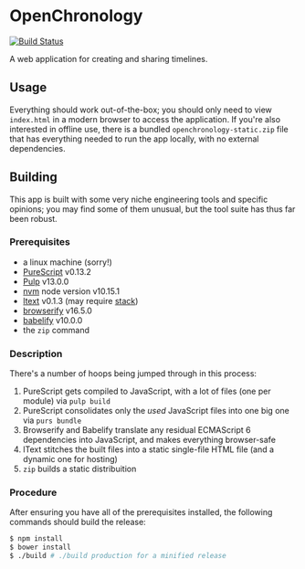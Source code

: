 # OpenChronology

[![Build Status](https://travis-ci.org/openchronology/openchronology.github.io.svg?branch=master)](https://travis-ci.org/openchronology/openchronology.github.io)


A web application for creating and sharing timelines.


## Usage

Everything should work out-of-the-box; you should only need to view `index.html` in a modern browser
to access the application. If you're also interested in offline use, there is a bundled
`openchronology-static.zip` file that has everything needed to run the app locally,
with no external dependencies.


## Building

This app is built with some very niche engineering tools and specific opinions; you may find some of them
unusual, but the tool suite has thus far been robust.

### Prerequisites

- a linux machine (sorry!)
- [PureScript](https://purescript.org) v0.13.2
- [Pulp](https://github.com/purescript-contrib/pulp) v13.0.0
- [nvm](https://github.com/nvm-sh/nvm) node version v10.15.1
- [ltext](http://ltext.github.io/) v0.1.3 (may require [stack](https://haskellstack.org))
- [browserify](http://browserify.org/) v16.5.0
- [babelify](https://www.npmjs.com/package/babelify) v10.0.0
- the `zip` command

### Description

There's a number of hoops being jumped through in this process:

1. PureScript gets compiled to JavaScript, with a lot of files (one per module) via `pulp build`
2. PureScript consolidates only the _used_ JavaScript files into one big one via `purs bundle`
3. Browserify and Babelify translate any residual ECMAScript 6 dependencies into JavaScript, and makes everything
   browser-safe
4. lText stitches the built files into a static single-file HTML file (and a dynamic one for hosting)
5. `zip` builds a static distribuition

### Procedure

After ensuring you have all of the prerequisites installed, the following commands should build the release:

```bash
$ npm install
$ bower install
$ ./build # ./build production for a minified release
```
